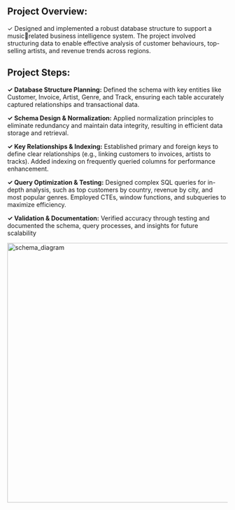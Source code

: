 ## Project Overview:
✓ Designed and implemented a robust database structure to support a musicrelated business intelligence system. The project involved structuring data to 
enable effective analysis of customer behaviours, top-selling artists, and 
revenue trends across regions.
## Project Steps:
**✓ Database Structure Planning:** Defined the schema with key entities like 
Customer, Invoice, Artist, Genre, and Track, ensuring each table accurately 
captured relationships and transactional data.

**✓ Schema Design & Normalization:** Applied normalization principles to 
eliminate redundancy and maintain data integrity, resulting in efficient data 
storage and retrieval.

**✓ Key Relationships & Indexing:** Established primary and foreign keys to define 
clear relationships (e.g., linking customers to invoices, artists to tracks). 
Added indexing on frequently queried columns for performance 
enhancement.

**✓ Query Optimization & Testing:** Designed complex SQL queries for in-depth 
analysis, such as top customers by country, revenue by city, and most popular 
genres. Employed CTEs, window functions, and subqueries to maximize 
efficiency.

**✓ Validation & Documentation:** Verified accuracy through testing and 
documented the schema, query processes, and insights for future scalability


<img width="594" alt="schema_diagram" src="https://github.com/user-attachments/assets/534e84dd-48b5-47ad-ae16-d4b32edb29df">
